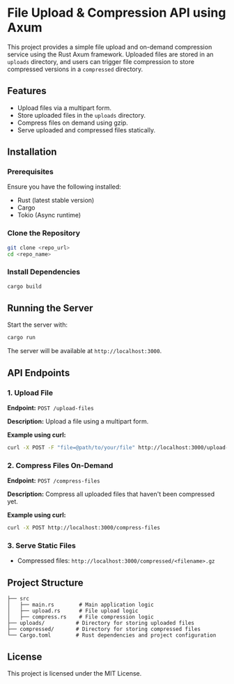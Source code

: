 # File Upload & Compression API using Axum

This project provides a simple file upload and on-demand compression service using the Rust Axum framework. Uploaded files are stored in an `uploads` directory, and users can trigger file compression to store compressed versions in a `compressed` directory.

## Features
- Upload files via a multipart form.
- Store uploaded files in the `uploads` directory.
- Compress files on demand using gzip.
- Serve uploaded and compressed files statically.

## Installation
### Prerequisites
Ensure you have the following installed:
- Rust (latest stable version)
- Cargo
- Tokio (Async runtime)

### Clone the Repository
```sh
git clone <repo_url>
cd <repo_name>
```

### Install Dependencies
```sh
cargo build
```

## Running the Server
Start the server with:
```sh
cargo run
```
The server will be available at `http://localhost:3000`.

## API Endpoints

### 1. Upload File
**Endpoint:** `POST /upload-files`

**Description:** Upload a file using a multipart form.

**Example using curl:**
```sh
curl -X POST -F "file=@path/to/your/file" http://localhost:3000/upload-files
```

### 2. Compress Files On-Demand
**Endpoint:** `POST /compress-files`

**Description:** Compress all uploaded files that haven't been compressed yet.

**Example using curl:**
```sh
curl -X POST http://localhost:3000/compress-files
```

### 3. Serve Static Files
- Compressed files: `http://localhost:3000/compressed/<filename>.gz`

## Project Structure
```
├── src
│   ├── main.rs        # Main application logic
│   ├── upload.rs      # File upload logic
│   ├── compress.rs    # File compression logic
├── uploads/          # Directory for storing uploaded files
├── compressed/       # Directory for storing compressed files
└── Cargo.toml        # Rust dependencies and project configuration
```

## License
This project is licensed under the MIT License.

